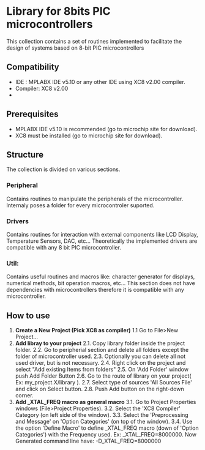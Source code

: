 # Library for 8bits PIC microcontrollers 

 This collection contains a set of routines implemented to facilitate the design of systems based on 8-bit PIC microcontrollers


## Compatibility 
* IDE     : MPLABX IDE v5.10 or any other IDE using XC8 v2.00 compiler.
* Compiler: XC8 v2.00
* 

## Prerequisites
* MPLABX IDE v5.10 is recommended (go to microchip site for download).
* XC8 must be installed (go to microchip site for download).

## Structure
 The collection is divided on various sections.

### Peripheral 
 Contains routines to manipulate the peripherals of the microcontroller. 
 Internaly poses a folder for every microcontroler suported.

### Drivers 
 Contains routines for interaction with external components like LCD Display,
 Temperature Sensors, DAC, etc...
 Theoretically the implemented drivers are compatible with any 8 bit PIC microcontroller.

### Util: 
 Contains useful routines and macros like: character generator for displays, numerical methods, bit operation macros, etc...
 This section does not have dependencies with microcontrollers therefore it is compatible with any microcontroller.
  
## How to use
   1. **Create a New Project (Pick XC8 as compiler)**
   1.1 Go to File>New Project...
   2. **Add libray to your project**
   2.1. Copy library folder inside the project folder.
   2.2. Go to peripherial section and delete all folders except the folder of microcontroller used.
   2.3. Optionally you can delete all not used driver, but is not necessary.
   2.4. Right click on the project and select "Add existing Items from folders" 
   2.5. On 'Add Folder' window push Add Folder Button
   2.6. Go to the route of library on your project( Ex: my_project.X/library ).
   2.7. Select type of sources 'All Sources File' and click on Select button.
   2.8. Push Add button on the right-down corner.
   3. **Add _XTAL_FREQ macro as general macro**
   3.1. Go to Project Properties windows (File>Project Properties).
   3.2. Select the 'XC8 Compiler' Category (on left side of the window).
   3.3. Select the 'Preprocessing and Message' on 'Option Categories' (on top of the window).
   3.4. Use the option 'Define Macro' to define _XTAL_FREQ macro (down of 'Option Categories') with the Frequency used.
   Ex: _XTAL_FREQ=8000000.
   Now Generated command line have: -D_XTAL_FREQ=8000000 


